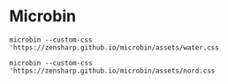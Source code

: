 # Microbin

```
microbin --custom-css 'https://zensharp.github.io/microbin/assets/water.css
```

```
microbin --custom-css 'https://zensharp.github.io/microbin/assets/nord.css
```
